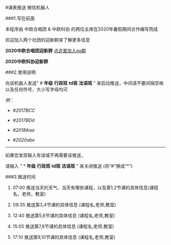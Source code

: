 #课表推送 微信机器人

###1.写在前面

本程序由 中欧合唱团 & 中欧科协 的两位主席在2020年暑假期间合作编写而成

欢迎加入两个社团的迎新群来了解更多信息

**2020中欧合唱团迎新群** [点这里加入qq群](https://qm.qq.com/cgi-bin/qm/qr?k=6C9a4ZK238xeSyhPQfJJUlCFxDWuwSFH&authKey=OfsfYt8fayNh2gVRQaIr1A7Hc6EJokbzVZBqssExM+EvLr+tRq60gRL4Y8NiYvhY&noverify=0)

**2020中欧科协迎新群**

###2.使用说明

向该机器人发送" # **年级** **行政班** **td班** **法语班** " 来启动推送，中间请不要间隔空格以及任何符号，大小写字母均可

*例*：

+ *#2017BCC*

+ *#2017BDd*

+ *#2018Aaa*

+ *#2020abe*

----

如果您发现输入有误或不再需要该推送，

请输入 " * **年级** **行政班** **td班** **法语班** " 来关闭推送 (将“#”换成“*”)

###3.推送时间

1. 07:00 推送当天的天气、当天有哪些课程，以及第1,2节课的具体信息(课程名，老师，教室)

2. 09:35 推送第3,4节课的具体信息 (课程名,老师,教室)

3. 12:40 推送第5,6节课的具体信息 (课程名,老师,教室)

4. 15:05 推送第7,8节课的具体信息 (课程名,老师,教室)

5. 17:10 推送第9,10节课的具体信息 (课程名,老师,教室)